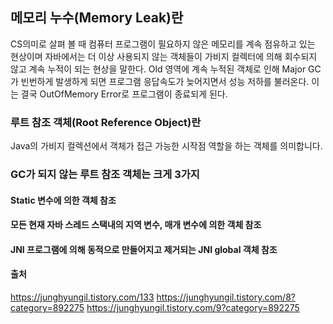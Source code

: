 ## 메모리 누수(Memory Leak)란
CS의미로 살펴 볼 때 컴퓨터 프로그램이 필요하지 않은 메모리를 계속 점유하고 있는 현상이며 자바에서는 더 이상 사용되지 않는 객체들이 가비지 컬렉터에 의해 회수되지 않고 계속 누적이 되는 현상을 말한다.
Old 영역에 계속 누적된 객체로 인해 Major GC가 빈번하게 발생하게 되면 프로그램 응답속도가 늦어지면서 성능 저하를 불러온다. 이는 결국 OutOfMemory Error로 프로그램이 종료되게 된다.

### 루트 참조 객체(Root Reference Object)란
Java의 가비지 컬렉션에서 객체가 접근 가능한 시작점 역할을 하는 객체를 의미합니다. 


### GC가 되지 않는 루트 참조 객체는 크게 3가지
#### Static 변수에 의한 객체 참조 
#### 모든 현재 자바 스레드 스택내의 지역 변수, 매개 변수에 의한 객체 참조
#### JNI 프로그램에 의해 동적으로 만들어지고 제거되는 JNI global 객체 참조 



#### 출처
https://junghyungil.tistory.com/133
https://junghyungil.tistory.com/8?category=892275
https://junghyungil.tistory.com/9?category=892275
